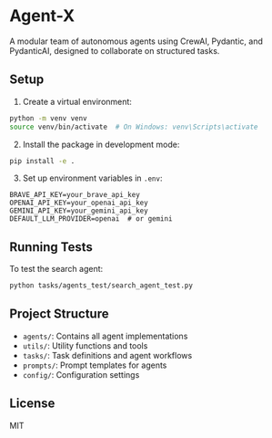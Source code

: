 # Agent-X

A modular team of autonomous agents using CrewAI, Pydantic, and PydanticAI, designed to collaborate on structured tasks.

## Setup

1. Create a virtual environment:

```bash
python -m venv venv
source venv/bin/activate  # On Windows: venv\Scripts\activate
```

2. Install the package in development mode:

```bash
pip install -e .
```

3. Set up environment variables in `.env`:

```
BRAVE_API_KEY=your_brave_api_key
OPENAI_API_KEY=your_openai_api_key
GEMINI_API_KEY=your_gemini_api_key
DEFAULT_LLM_PROVIDER=openai  # or gemini
```

## Running Tests

To test the search agent:

```bash
python tasks/agents_test/search_agent_test.py
```

## Project Structure

- `agents/`: Contains all agent implementations
- `utils/`: Utility functions and tools
- `tasks/`: Task definitions and agent workflows
- `prompts/`: Prompt templates for agents
- `config/`: Configuration settings

## License

MIT
